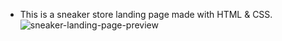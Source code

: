 - This is a sneaker store landing page made with HTML & CSS.
![sneaker-landing-page-preview](https://user-images.githubusercontent.com/103478582/207745782-91babee0-f153-4969-98fa-b283f610bea9.png)

